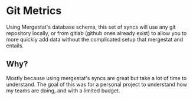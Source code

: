 # Git Metrics
Using Mergestat's database schema, this set of syncs will use any git repository locally, or from gitlab (github ones already exist) to allow you to more quickly add data without the complicated setup that mergestat and entails.

## Why?
Mostly because using mergestat's syncs are great but take a lot of time to understand. The goal of this was for a personal project to understand how my teams are doing, and with a limited budget.

